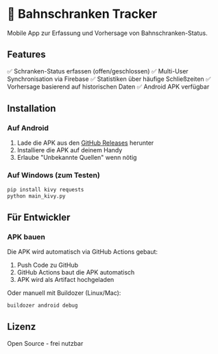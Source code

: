 # 🚂 Bahnschranken Tracker

Mobile App zur Erfassung und Vorhersage von Bahnschranken-Status.

## Features

✅ Schranken-Status erfassen (offen/geschlossen)
✅ Multi-User Synchronisation via Firebase
✅ Statistiken über häufige Schließzeiten
✅ Vorhersage basierend auf historischen Daten
✅ Android APK verfügbar

## Installation

### Auf Android

1. Lade die APK aus den [GitHub Releases](../../releases) herunter
2. Installiere die APK auf deinem Handy
3. Erlaube "Unbekannte Quellen" wenn nötig

### Auf Windows (zum Testen)

```bash
pip install kivy requests
python main_kivy.py
```

## Für Entwickler

### APK bauen

Die APK wird automatisch via GitHub Actions gebaut:
1. Push Code zu GitHub
2. GitHub Actions baut die APK automatisch
3. APK wird als Artifact hochgeladen

Oder manuell mit Buildozer (Linux/Mac):
```bash
buildozer android debug
```

## Lizenz

Open Source - frei nutzbar
